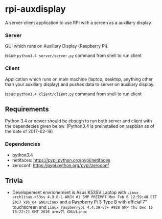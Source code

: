 # rpi-auxdisplay
A server-client application to use RPi with a screen as a auxiliary display

### Server
GUI which runs on Auxiliary Display (Raspberry Pi).

issue `python3.4 server/server.py` command from shell to run client

### Client
Application which runs on main machine (laptop, desktop, anything other than your auxiliary display) and pushes data to server on auxiliary display.

issue `python3.4 client/client.py` command from shell to run client

## Requirements
Python 3.4 or newer should be ebough to run both server and client with the dependecies given below. (Python3.4 is preinstalled on raspbian as of the date of 2017-02-19)

### Dependencies
* python3.4
* netifaces: https://pypi.python.org/pypi/netifaces
* zeroconf: https://pypi.python.org/pypi/zeroconf

## Trivia
* Developement envrionement is Asus K53SV Laptop with `Linux archlinux-k53sv 4.9.8-1-ARCH #1 SMP PREEMPT Mon Feb 6 12:59:40 CET 2017 x86_64 GNU/Linux` and a Raspberry Pi 3 Type B with official 7" touchscreen and `Linux raspberrypi 4.4.38-v7+ #938 SMP Thu Dec 15 15:22:21 GMT 2016 armv7l GNU/Linux`
